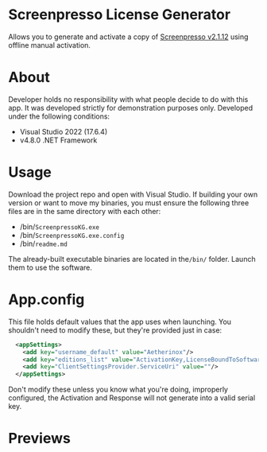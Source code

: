 # Screenpresso License Generator
Allows you to generate and activate a copy of [Screenpresso v2.1.12](https://screenpresso.com/) using offline manual activation.

# About
Developer holds no responsibility with what people decide to do with this app. It was developed strictly for demonstration purposes only.
Developed under the following conditions:
- Visual Studio 2022 (17.6.4)
- v4.8.0 .NET Framework

# Usage
Download the project repo and open with Visual Studio. 
If building your own version or want to move my binaries, you must ensure the following three files are in the same directory with each other:
- /bin/`ScreenpressoKG.exe`
- /bin/`ScreenpressoKG.exe.config`
- /bin/`readme.md`

The already-built executable binaries are located in the`/bin/` folder. Launch them to use the software.

# App.config
This file holds default values that the app uses when launching. You shouldn't need to modify these, but they're provided just in case:
```xml
  <appSettings>
    <add key="username_default" value="Aetherinox"/>
    <add key="editions_list" value="ActivationKey,LicenseBoundToSoftwareName,LicenseBoundToHardDrive,LicenseCorporate,LicenseBoundToHardDrive2"/>
    <add key="ClientSettingsProvider.ServiceUri" value=""/>
  </appSettings>
```
Don't modify these unless you know what you're doing, improperly configured, the Activation and Response will not generate into a valid serial key.

# Previews
